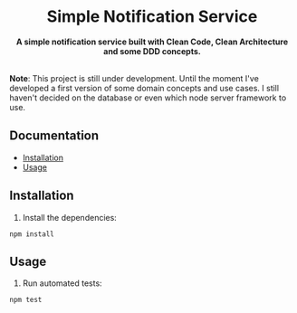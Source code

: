 <h1 align="center">Simple Notification Service</h1>

<div align="center">
  <strong>A simple notification service built with Clean Code, Clean Architecture and some DDD concepts.</strong>
</div>
    
<br />

**Note**: This project is still under development. Until the moment I've developed a first version of some domain concepts and use cases. I still haven't decided on the database or even which node server framework to use.


## Documentation
- [Installation](#installation)
- [Usage](#usage)


## Installation
1) Install the dependencies:
```
npm install
```

## Usage
1) Run automated tests:
```
npm test
```